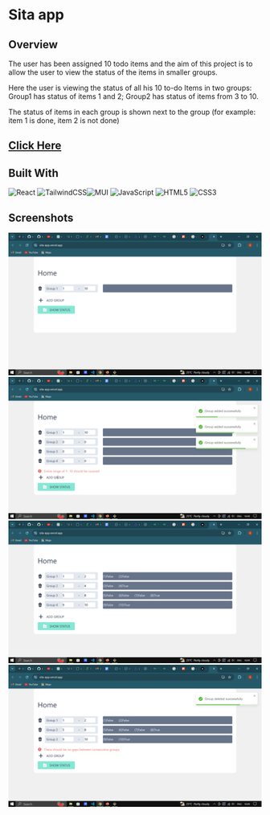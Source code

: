 # Sita app

## Overview
The user has been assigned 10 todo items and the aim of this project is to allow the user to view the status of the items in smaller groups.

Here the user is viewing the status of all his 10 to-do Items in two groups: 
Group1 has status of items 1 and 2; 
Group2 has status of items from 3 to 10. 

The status of items in each group is shown next to the group (for example: item 1 is done, item 2 is not done)



## [Click Here](https://sita-app.vercel.app/)



## Built With
![React](https://img.shields.io/badge/react-%2320232a.svg?style=for-the-badge&logo=react&logoColor=%2361DAFB)
![TailwindCSS](https://img.shields.io/badge/tailwindcss-%2338B2AC.svg?style=for-the-badge&logo=tailwind-css&logoColor=white)![MUI](https://img.shields.io/badge/MUI-%230081CB.svg?style=for-the-badge&logo=mui&logoColor=white)
![JavaScript](https://img.shields.io/badge/javascript-%23323330.svg?style=for-the-badge&logo=javascript&logoColor=%23F7DF1E)
![HTML5](https://img.shields.io/badge/html5-%23E34F26.svg?style=for-the-badge&logo=html5&logoColor=white)
![CSS3](https://img.shields.io/badge/css3-%231572B6.svg?style=for-the-badge&logo=css3&logoColor=white)

## Screenshots
![Alt text](https://github.com/theroughcoder/Sita-app/blob/main/screenshots/Screenshot%20(94).png "Optional Title")
![Alt text](https://github.com/theroughcoder/Sita-app/blob/main/screenshots/Screenshot%20(95).png "Optional Title")
![Alt text](https://github.com/theroughcoder/Sita-app/blob/main/screenshots/Screenshot%20(96).png "Optiona Title")
![Alt text](https://github.com/theroughcoder/Sita-app/blob/main/screenshots/Screenshot%20(97).png "Optional Title")


